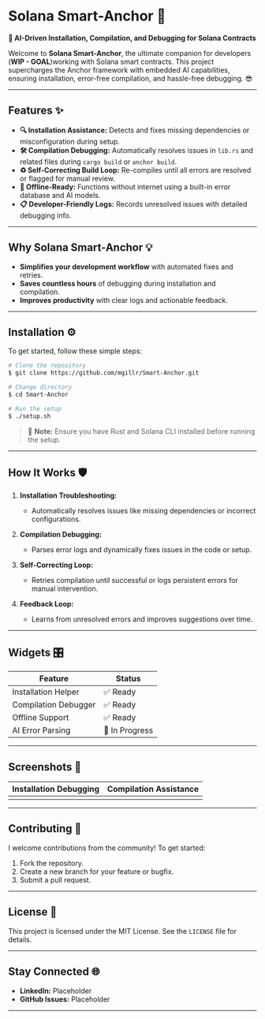 # **Solana Smart-Anchor** 🚀



**🔧 AI-Driven Installation, Compilation, and Debugging for Solana Contracts**

Welcome to **Solana Smart-Anchor**, the ultimate companion for developers (**WIP - GOAL**)working with Solana smart contracts. This project supercharges the Anchor framework with embedded AI capabilities, ensuring installation, error-free compilation, and hassle-free debugging. 😎

---

## **Features** ✨

- **🔍 Installation Assistance:** Detects and fixes missing dependencies or misconfiguration during setup.
- **🛠 Compilation Debugging:** Automatically resolves issues in `lib.rs` and related files during `cargo build` or `anchor build`.
- **♻️ Self-Correcting Build Loop:** Re-compiles until all errors are resolved or flagged for manual review.
- **💾 Offline-Ready:** Functions without internet using a built-in error database and AI models.
- **📋 Developer-Friendly Logs:** Records unresolved issues with detailed debugging info.

---

## **Why Solana Smart-Anchor** 💡

- **Simplifies your development workflow** with automated fixes and retries.
- **Saves countless hours** of debugging during installation and compilation.
- **Improves productivity** with clear logs and actionable feedback.

---

## **Installation** ⚙️

To get started, follow these simple steps:

```bash
# Clone the repository
$ git clone https://github.com/mgillr/Smart-Anchor.git

# Change directory
$ cd Smart-Anchor

# Run the setup
$ ./setup.sh
```

> 🛑 **Note:** Ensure you have Rust and Solana CLI installed before running the setup.

---

## **How It Works** 🛡️

1. **Installation Troubleshooting:**

   - Automatically resolves issues like missing dependencies or incorrect configurations.

2. **Compilation Debugging:**

   - Parses error logs and dynamically fixes issues in the code or setup.

3. **Self-Correcting Loop:**

   - Retries compilation until successful or logs persistent errors for manual intervention.

4. **Feedback Loop:**

   - Learns from unresolved errors and improves suggestions over time.

---

## **Widgets** 🎛️

| Feature              | Status         |
| -------------------- | -------------- |
| Installation Helper  | ✅ Ready        |
| Compilation Debugger | ✅ Ready        |
| Offline Support      | ✅ Ready        |
| AI Error Parsing     | 🚀 In Progress |

---

## **Screenshots** 📸

| Installation Debugging | Compilation Assistance |
| ---------------------- | ---------------------- |
|                        |                        |

---

## **Contributing** 🤝

I welcome contributions from the community! To get started:

1. Fork the repository.
2. Create a new branch for your feature or bugfix.
3. Submit a pull request.

---

## **License** 📜

This project is licensed under the MIT License. See the `LICENSE` file for details.

---

## **Stay Connected** 🌐&#x20;

- **LinkedIn:** Placeholder
- **GitHub Issues:** Placeholder

---


